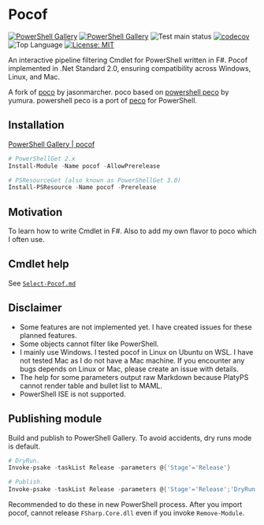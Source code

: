 # Pocof

[![PowerShell Gallery](https://img.shields.io/powershellgallery/v/pocof)](https://www.powershellgallery.com/packages/pocof)
[![PowerShell Gallery](https://img.shields.io/powershellgallery/dt/pocof)](https://www.powershellgallery.com/packages/pocof)
![Test main status](https://github.com/krymtkts/pocof/actions/workflows/main.yml/badge.svg)
[![codecov](https://codecov.io/gh/krymtkts/pocof/graph/badge.svg?token=7HA9NC8PHT)](https://codecov.io/gh/krymtkts/pocof)
![Top Language](https://img.shields.io/github/languages/top/krymtkts/pocof?color=%23b845fc)
[![License: MIT](https://img.shields.io/badge/License-MIT-blue.svg)](https://opensource.org/licenses/MIT)

An interactive pipeline filtering Cmdlet for PowerShell written in F#.
Pocof implemented in .Net Standard 2.0, ensuring compatibility across Windows, Linux, and Mac.

A fork of [poco](https://github.com/jasonmarcher/poco) by jasonmarcher.
poco based on [powershell peco](https://gist.github.com/yumura/8df37c22ae1b7942dec7) by yumura.
powershell peco is a port of [peco](https://github.com/peco/peco) for PowerShell.

## Installation

[PowerShell Gallery | pocof](https://www.powershellgallery.com/packages/pocof/)

```powershell
# PowerShellGet 2.x
Install-Module -Name pocof -AllowPrerelease

# PSResourceGet (also known as PowerShellGet 3.0)
Install-PSResource -Name pocof -Prerelease
```

## Motivation

To learn how to write Cmdlet in F#.
Also to add my own flavor to poco which I often use.

## Cmdlet help

See [`Select-Pocof.md`](./docs/pocof/Select-Pocof.md)

## Disclaimer

- Some features are not implemented yet. I have created issues for these planned features.
- Some objects cannot filter like PowerShell.
- I mainly use Windows. I tested pocof in Linux on Ubuntu on WSL. I have not tested Mac as I do not have a Mac machine. If you encounter any bugs depends on Linux or Mac, please create an issue with details.
- The help for some parameters output raw Markdown because PlatyPS cannot render table and bullet list to MAML.
- PowerShell ISE is not supported.

## Publishing module

Build and publish to PowerShell Gallery.
To avoid accidents, dry runs mode is default.

```powershell
# DryRun.
Invoke-psake -taskList Release -parameters @{'Stage'='Release'}

# Publish.
Invoke-psake -taskList Release -parameters @{'Stage'='Release';'DryRun'=$false}
```

Recommended to do these in new PowerShell process.
After you import pocof, cannot release `FSharp.Core.dll` even if you invoke `Remove-Module`.
